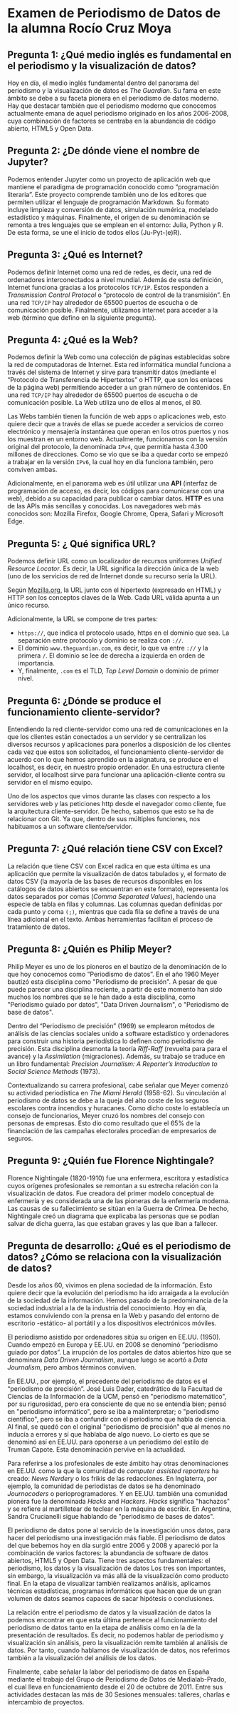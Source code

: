 # Examen de Periodismo de Datos de la alumna Rocío Cruz Moya

## Pregunta 1: ¿Qué medio inglés es fundamental en el periodismo y la visualización de datos?

Hoy en día, el medio inglés fundamental dentro del panorama del periodismo y la visualización de datos es *The Guardian*. Su fama en este ámbito se debe a su faceta pionera en el periodismo de datos moderno. Hay que destacar también que el periodismo moderno que conocemos actualmente emana de aquel periodismo originado en los años 2006-2008, cuya combinación de factores se centraba en la abundancia de código abierto, HTML5 y Open Data. 
 
## Pregunta 2: ¿De dónde viene el nombre de Jupyter?

Podemos entender Jupyter como un proyecto de aplicación web que mantiene el paradigma de programación conocido como “programación literaria”. Este proyecto comprende también uno de los editores que permiten utilizar el lenguaje de programación Markdown. Su formato incluye limpieza y conversión de datos, simulación numérica, modelado estadístico y máquinas. Finalmente, el origen de su denominación se remonta a tres lenguajes que se emplean en el entorno: Julia, Python y R. De esta forma, se une el inicio de todos ellos (Ju-Pyt-(e)R). 

## Pregunta 3: ¿Qué es Internet?

Podemos definir Internet como una red de redes, es decir, una red de ordenadores interconectados a nivel mundial. Además de esta definición, Internet funciona gracias a los protocolos `TCP/IP`. Estos responden a *Transmission Control Protocol* o “protocolo de control de la transmisión”. En una red `TCP/IP` hay alrededor de 65500 puertos de escucha o de comunicación posible. Finalmente, utilizamos internet para acceder a la web (término que defino en la siguiente pregunta).

## Pregunta 4: ¿Qué es la Web?

Podemos definir la Web como una colección de páginas establecidas sobre la red de computadoras de Internet. Esta red informática mundial funciona a través del sistema de Internet y sirve para transmitir datos (mediante el “Protocolo de Transferencia de Hipertextos” o HTTP, que son los enlaces de la página web) permitiendo acceder a un gran número de contenidos. En una red `TCP/IP` hay alrededor de 65500 puertos de escucha o de comunicación posible. La Web utiliza uno de ellos al menos, el 80.

Las Webs también tienen la función de web apps o aplicaciones web, esto quiere decir que a través de ellas se puede acceder a servicios de correo electrónico y mensajería instantánea que operan en los otros puertos y nos los muestran en un entorno web. Actualmente, funcionamos con la versión original del protocolo, la denominada `IPv4`, que permitía hasta 4.300 millones de direcciones. Como se vio que se iba a quedar corto se empezó a trabajar en la versión `IPv6`, la cual hoy en día funciona también, pero conviven ambas. 

Adicionalmente, en el panorama web es útil utilizar una **API** (interfaz de programación de acceso, es decir, los códigos para comunicarse con una web), debido a su capacidad para publicar o cambiar datos. **HTTP** es una de las APIs más sencillas y conocidas. Los navegadores web más conocidos son: Mozilla Firefox, Google Chrome, Opera, Safari y Microsoft Edge.

## Pregunta 5: ¿ Qué significa URL?

Podemos definir URL como un localizador de recursos uniformes *Unified Resource Locator*. Es decir, la URL significa la dirección única de la web (uno de los servicios de red de Internet donde su recurso sería la URL). 

Según [Mozilla.org]( https://developer.mozilla.org/es/docs/Learn/Common_questions/What_is_a_URL), la URL junto con el hipertexto (expresado en HTML) y HTTP son los conceptos claves de la Web. Cada URL válida apunta a un único recurso. 
 
Adicionalmente, la URL se compone de tres partes:
- `https://`, que indica el protocolo usado, https en el dominio que sea. La separación entre protocolo y dominio se realiza con `://`.
- El dominio `www.theguardian.com`, es decir, lo que va entre `://` y la primera `/`. El dominio se lee de derecha a izquierda en orden de importancia. 
- Y, finalmente, `.com` es el TLD, *Top Level Domain* o dominio de primer nivel.

## Pregunta 6: ¿Dónde se produce el funcionamiento cliente-servidor?

Entendiendo la red cliente-servidor como una red de comunicaciones en la que los clientes están conectados a un servidor y se centralizan los diversos recursos y aplicaciones para ponerlos a disposición de los clientes cada vez que estos son solicitados, el funcionamiento cliente-servidor de acuerdo con lo que hemos aprendido en la asignatura, se produce en el localhost, es decir, en nuestro propio ordenador. En una estructura cliente servidor, el localhost sirve para funcionar una aplicación-cliente contra su servidor en el mismo equipo. 

Uno de los aspectos que vimos durante las clases con respecto a los servidores web y las peticiones http desde el navegador como cliente, fue la arquitectura cliente-servidor. De hecho, sabemos que esto se ha de relacionar con Git. Ya que, dentro de sus múltiples funciones, nos habituamos a un software cliente/servidor. 

## Pregunta 7: ¿Qué relación tiene CSV con Excel?

La relación que tiene CSV con Excel radica en que esta última es una aplicación que permite la visualización de datos tabulados y, el formato de datos CSV (la mayoría de las bases de recursos disponibles en los catálogos de datos abiertos se encuentran en este formato), representa los datos separados por comas (*Comma Separated Values*), haciendo una especie de tabla en filas y columnas. Las columnas quedan definidas por cada punto y coma `(;)`, mientras que cada fila se define a través de una línea adicional en el texto. Ambas herramientas facilitan el proceso de tratamiento de datos. 

## Pregunta 8: ¿Quién es Philip Meyer?

Philip Meyer es uno de los pioneros en el bautizo de la denominación de lo que hoy conocemos como “Periodismo de datos”. En el año 1960 Meyer bautizó esta disciplina como "Periodismo de precisión". A pesar de que puede parecer una disciplina reciente, a partir de este momento han sido muchos los nombres que se le han dado a esta disciplina, como "Periodismo guiado por datos", "Data Driven Journalism", o "Periodismo de base de datos".

Dentro del “Periodismo de precisión” (1969) se emplearon métodos de análisis de las ciencias sociales unido a software estadístico y ordenadores para construir una historia periodística lo definen como periodismo de precisión. Esta disciplina desmonta la teoría *Riff-Raff* (revuelta para para el avance) y la *Assimilation* (migraciones). Además, su trabajo se traduce en un libro fundamental: *Precision Journalism: A Reporter’s Introduction to Social Science Methods* (1973).

Contextualizando su carrera profesional, cabe señalar que Meyer comenzó su actividad periodística en *The Miami Herald* (1958-62). Su vinculación al periodismo de datos se debe a la queja del alto coste de los seguros escolares contra incendios y huracanes. Como dicho coste lo establecía un consejo de funcionarios, Meyer cruzó los nombres del consejo con personas de empresas. Esto dio como resultado que el 65% de la financiación de las campañas electorales procedían de empresarios de seguros.

 ## Pregunta 9: ¿Quién fue Florence Nightingale?

Florence Nightingale (1820-1910) fue una enfermera, escritora y estadística cuyos orígenes profesionales se remontan a su estrecha relación con la visualización de datos. Fue creadora del primer modelo conceptual de enfermería y es considerada una de las pioneras de la enfermería moderna. Las causas de su fallecimiento se sitúan en la Guerra de Crimea. De hecho, Nightingale creó un diagrama que explicaba las personas que se podían salvar de dicha guerra, las que estaban graves y las que iban a fallecer.

## Pregunta de desarrollo: ¿Qué es el periodismo de datos? ¿Cómo se relaciona con la visualización de datos?

Desde los años 60, vivimos en plena sociedad de la información. Esto quiere decir que la evolución del periodismo ha ido arraigada a la evolución de la sociedad de la información. Hemos pasado de la predominancia de la sociedad industrial a la de la industria del conocimiento. Hoy en día, estamos conviviendo con la prensa en la Web y pasando del entorno de escritorio -estático- al portátil y a los dispositivos electrónicos móviles.

El periodismo asistido por ordenadores sitúa su origen en EE.UU. (1950). Cuando empezó en Europa y EE.UU. en 2008 se denominó “periodismo guiado por datos”. La irrupción de los portales de datos abiertos hizo que se denominara *Data Driven Journalism*, aunque luego se acortó a *Data Journalism*, pero ambos términos conviven. 

En EE.UU., por ejemplo, el precedente del periodismo de datos es el “periodismo de precisión”. José Luis Dader, catedrático de la Facultad de Ciencias de la Información de la UCM, pensó en "periodismo matemático", por su rigurosidad, pero era consciente de que no se entendía bien; pensó en "periodismo informático", pero se iba a malinterpretar; o "periodismo científico", pero se iba a confundir con el periodismo que habla de ciencia. Al final, se quedó con el original "periodismo de precisión" que al menos no inducía a errores y sí que hablaba de algo nuevo. Lo cierto es que se denominó así en EE.UU. para oponerse a un periodismo del estilo de Truman Capote. Esta denominación pervive en la actualidad. 

Para referirse a los profesionales de este ámbito hay otras denominaciones en EE.UU. como la que la comunidad de *computer assisted reporters* ha creado: *News Nerdery* o los frikis de las redacciones. En Inglaterra, por ejemplo, la comunidad de periodistas de datos se ha denominado *Journocoders* o perioprogramadores. Y en EE.UU. también una comunidad pionera fue la denominada *Hacks* and *Hackers*. *Hacks* significa "hachazos" y se refiere al martilletear de teclear en la máquina de escribir. En Argentina, Sandra Crucianelli sigue hablando de "periodismo de bases de datos".

El periodismo de datos pone al servicio de la investigación unos datos, para hacer del periodismo una investigación más fiable. El periodismo de datos del que bebemos hoy en día surgió entre 2006 y 2008 y apareció por la combinación de varios factores: la abundancia de software de datos abiertos, HTML5 y Open Data. Tiene tres aspectos fundamentales: el periodismo, los datos y la visualización de datos Los tres son importantes, sin embargo, la visualización va más allá de la visualización como producto final. En la etapa de visualizar también realizamos análisis, aplicamos técnicas estadísticas, programas informáticos que hacen que de un gran volumen de datos seamos capaces de sacar hipótesis o conclusiones.

La relación entre el periodismo de datos y la visualización de datos la podemos encontrar en que esta última pertenece al funcionamiento del periodismo de datos tanto en la etapa de análisis como en la de la presentación de resultados. Es decir, no podemos hablar de periodismo y visualización sin análisis, pero la visualización remite también al análisis de datos. Por tanto, cuando hablamos de visualización de datos, nos referimos también a la visualización del análisis de los datos.

Finalmente, cabe señalar la labor del periodismo de datos en España mediante el trabajo del Grupo de Periodismo de Datos de Medialab-Prado, el cual lleva en funcionamiento desde el 20 de octubre de 2011. Entre sus actividades destacan las más de 30 Sesiones mensuales: talleres, charlas e intercambio de proyectos. 
